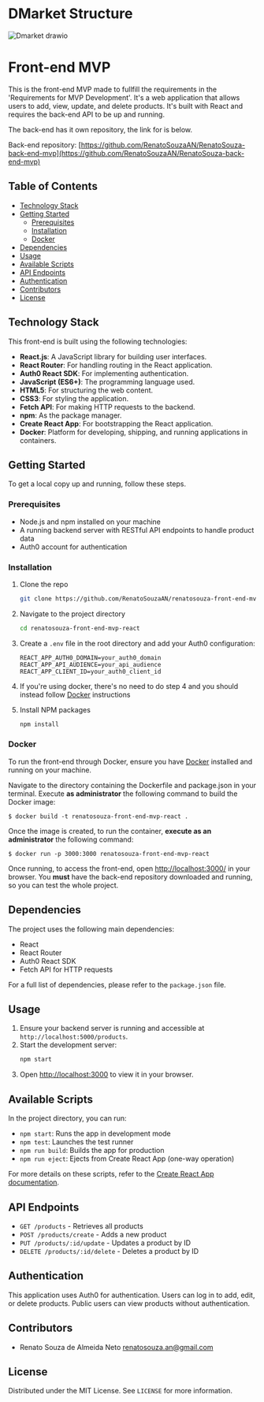 
# DMarket Structure

![Dmarket drawio](https://github.com/user-attachments/assets/84537415-65f1-4024-b06d-8765cf9f8681)

# Front-end MVP

This is the front-end MVP made to fullfill the requirements in the 'Requirements for MVP Development'. It's a web application that allows users to add, view, update, and delete products. It's built with React and requires the back-end API to be up and running.

The back-end has it own repository, the link for is below.

Back-end repository: [https://github.com/RenatoSouzaAN/RenatoSouza-back-end-mvp](https://github.com/RenatoSouzaAN/RenatoSouza-back-end-mvp)

## Table of Contents

- [Technology Stack](#technology-stack)
- [Getting Started](#getting-started)
  - [Prerequisites](#prerequisites)
  - [Installation](#installation)
  - [Docker](#docker)
- [Dependencies](#dependencies)
- [Usage](#usage)
- [Available Scripts](#available-scripts)
- [API Endpoints](#api-endpoints)
- [Authentication](#authentication)
- [Contributors](#contributors)
- [License](#license)

## Technology Stack

This front-end is built using the following technologies:

-   **React.js**: A JavaScript library for building user interfaces.
-   **React Router**: For handling routing in the React application.
-   **Auth0 React SDK**: For implementing authentication.
-   **JavaScript (ES6+)**: The programming language used.
-   **HTML5**: For structuring the web content.
-   **CSS3**: For styling the application.
-   **Fetch API**: For making HTTP requests to the backend.
-   **npm**: As the package manager.
-   **Create React App**: For bootstrapping the React application.
-   **Docker**: Platform for developing, shipping, and running applications in containers.

## Getting Started

To get a local copy up and running, follow these steps.

### Prerequisites

- Node.js and npm installed on your machine
- A running backend server with RESTful API endpoints to handle product data
- Auth0 account for authentication

### Installation

1. Clone the repo
   ```sh
   git clone https://github.com/RenatoSouzaAN/renatosouza-front-end-mvp-react.git
   ```
2. Navigate to the project directory
   ```sh
   cd renatosouza-front-end-mvp-react
   ```
3. Create a `.env` file in the root directory and add your Auth0 configuration:
   ```
   REACT_APP_AUTH0_DOMAIN=your_auth0_domain
   REACT_APP_API_AUDIENCE=your_api_audience
   REACT_APP_CLIENT_ID=your_auth0_client_id
   ```

4.  If you're using docker, there's no need to do step 4 and you should instead follow [Docker](#docker) instructions

5. Install NPM packages
   ```sh
   npm install
   ```

### Docker

To run the front-end through Docker, ensure you have [Docker](https://docs.docker.com/engine/install/) installed and running on your machine.

Navigate to the directory containing the Dockerfile and package.json in your terminal. Execute **as administrator** the following command to build the Docker image:

```
$ docker build -t renatosouza-front-end-mvp-react .
```

Once the image is created, to run the container, **execute as an administrator** the following command:

```
$ docker run -p 3000:3000 renatosouza-front-end-mvp-react
```

Once running, to access the front-end, open [http://localhost:3000/](http://localhost:3000/) in your browser. You **must** have the back-end repository downloaded and running, so you can test the whole project.

## Dependencies

The project uses the following main dependencies:

- React
- React Router
- Auth0 React SDK
- Fetch API for HTTP requests

For a full list of dependencies, please refer to the `package.json` file.

## Usage

1. Ensure your backend server is running and accessible at `http://localhost:5000/products`.
2. Start the development server:
   ```sh
   npm start
   ```
3. Open [http://localhost:3000](http://localhost:3000) to view it in your browser.

## Available Scripts

In the project directory, you can run:

- `npm start`: Runs the app in development mode
- `npm test`: Launches the test runner
- `npm run build`: Builds the app for production
- `npm run eject`: Ejects from Create React App (one-way operation)

For more details on these scripts, refer to the [Create React App documentation](https://facebook.github.io/create-react-app/docs/getting-started).

## API Endpoints

- `GET /products` - Retrieves all products
- `POST /products/create` - Adds a new product
- `PUT /products/:id/update` - Updates a product by ID
- `DELETE /products/:id/delete` - Deletes a product by ID

## Authentication

This application uses Auth0 for authentication. Users can log in to add, edit, or delete products. Public users can view products without authentication.

## Contributors

-   Renato Souza de Almeida Neto <renatosouza.an@gmail.com>

## License

Distributed under the MIT License. See `LICENSE` for more information.
